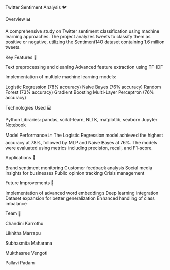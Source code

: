 Twitter Sentiment Analysis 🐦

Overview 📊

A comprehensive study on Twitter sentiment classification using machine learning approaches. The project analyzes tweets to classify them as positive or negative, utilizing the Sentiment140 dataset containing 1.6 million tweets.

Key Features 🔑

Text preprocessing and cleaning
Advanced feature extraction using TF-IDF

Implementation of multiple machine learning models:

Logistic Regression (78% accuracy)
Naive Bayes (76% accuracy)
Random Forest (73% accuracy)
Gradient Boosting
Multi-Layer Perceptron (76% accuracy)



Technologies Used 💻

Python
Libraries: pandas, scikit-learn, NLTK, matplotlib, seaborn
Jupyter Notebook

Model Performance 📈
The Logistic Regression model achieved the highest accuracy at 78%, followed by MLP and Naive Bayes at 76%. The models were evaluated using metrics including precision, recall, and F1-score.

Applications 🎯

Brand sentiment monitoring
Customer feedback analysis
Social media insights for businesses
Public opinion tracking
Crisis management

Future Improvements 🚀

Implementation of advanced word embeddings
Deep learning integration
Dataset expansion for better generalization
Enhanced handling of class imbalance

Team 👥

Chandini Karrothu

Likhitha Marrapu

Subhasmita Maharana

Mukthasree Vengoti

Pallavi Padam
